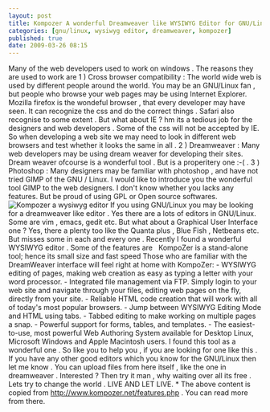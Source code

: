 ```yaml
---
layout: post
title: Kompozer A wonderful Dreamweaver like WYSIWYG Editor for GNU/Linux , Windows, Mac
categories: [gnu/linux, wysiwyg editor, dreamweaver, kompozer]
published: true
date: 2009-03-26 08:15
---
```

Many of the web developers used to work on windows . The reasons they are used to work are  1 ) Cross browser compatibility : The world wide web is used by different people around the world. You may be an GNU/Linux fan , but people who browse your web pages may be using Internet Explorer. Mozilla firefox is the wondeful browser , that every developer may have seen. It can recognize the css and do the correct things . Safari also recognise to some extent . But what about IE ? hm its a tedious job for the designers and web developers . Some of the css will not be accepted by IE. So when developing a web site we may need to look in different web browsers and test whether it looks the same in all .  2 ) Dreamweaver : Many web developers may be using dream weaver for developing their sites. Dream weaver ofcourse is a wonderful tool . But is a properitery one :-( .  3 ) Photoshop : Many designers may be familiar with photoshop , and have not tried GIMP of the GNU / Linux. I would like to introduce you the wonderful tool GIMP to the web designers. I don't know whether you lacks any features. But be proud of using GPL or Open source softwares.     ![Kompozer a wysiwyg editor](http://harikt.com/images/banners/Kompozer_wysiwyg_editor.png "Kompozer a wysiwyg editor") If you using GNU/Linux you may be looking for a dreamweaver like editor . Yes there are a lots of editors in GNU/Linux. Some are vim , emacs, gedit etc. But what about a Graphical User Interface one ? Yes, there a plenty too like the Quanta plus , Blue Fish , Netbeans etc. But misses some in each and every one . Recently I found a wonderful WYSIWYG editor . Some of the features are    KompoZer is a stand-alone tool; hence its small size and fast speed  Those who are familiar with the DreamWeaver interface will feel right at home with KompoZer:  -   WYSIWYG editing of pages, making web creation as easy as typing     a letter with your word processor. -   Integrated file management via FTP. Simply login to your web     site and navigate through your files, editing web pages on the fly,     directly from your site. -   Reliable HTML code creation that will work with all of today's     most popular browsers. -   Jump between WYSIWYG Editing Mode and HTML using tabs. -   Tabbed editing to make working on multiple pages a snap. -   Powerful support for forms, tables, and templates. -   The easiest-to-use, most powerful Web Authoring System     available for Desktop Linux, Microsoft Windows and Apple Macintosh     users.  I found this tool as a wonderful one . So like you to help you , if you are looking for one like this . If you have any other good editors which you know for the GNU/Linux then let me know . You can upload files from here itself , like the one in dreamweaver . Interested ? Then try it man , why waiting over all its free .  Lets try to change the world . LIVE AND LET LIVE.  \* The above content is copied from http://www.kompozer.net/features.php . You can read more from there.      
